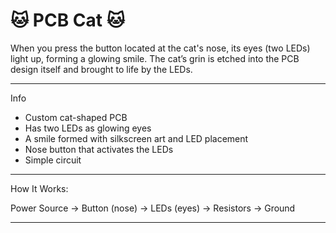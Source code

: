 # 🐱 PCB Cat 🐱

When you press the button located at the cat's nose, its eyes (two LEDs) light up, forming a glowing smile. The cat’s grin is etched into the PCB design itself and brought to life by the LEDs.

---

Info

- Custom cat-shaped PCB
- Has two LEDs as glowing eyes
- A smile formed with silkscreen art and LED placement
- Nose button that activates the LEDs
- Simple circuit

---

How It Works:

Power Source → Button (nose) → LEDs (eyes) → Resistors → Ground

---
